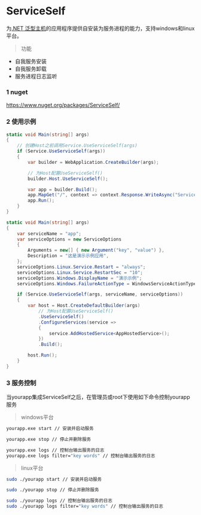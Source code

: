 # ServiceSelf
为[.NET 泛型主机](https://learn.microsoft.com/zh-cn/dotnet/core/extensions/generic-host)的应用程序提供自安装为服务进程的能力，支持windows和linux平台。

> 功能

* 自我服务安装
* 自我服务卸载
* 服务进程日志监听

### 1 nuget
https://www.nuget.org/packages/ServiceSelf/

### 2 使用示例
```csharp
static void Main(string[] args)
{
    // 创建Host之前调用Service.UseServiceSelf(args)
    if (Service.UseServiceSelf(args))
    {
        var builder = WebApplication.CreateBuilder(args);

        // 为Host配置UseServiceSelf()
        builder.Host.UseServiceSelf();

        var app = builder.Build();
        app.MapGet("/", context => context.Response.WriteAsync("ServiceSelf"));
        app.Run();
    }
}
```

```csharp
static void Main(string[] args)
{
    var serviceName = "app";
    var serviceOptions = new ServiceOptions
    {
        Arguments = new[] { new Argument("key", "value") },
        Description = "这是演示示例应用",
    };
    serviceOptions.Linux.Service.Restart = "always";
    serviceOptions.Linux.Service.RestartSec = "10";
    serviceOptions.Windows.DisplayName = "演示示例";
    serviceOptions.Windows.FailureActionType = WindowsServiceActionType.Restart;

    if (Service.UseServiceSelf(args, serviceName, serviceOptions))
    {
        var host = Host.CreateDefaultBuilder(args)
            // 为Host配置UseServiceSelf()
            .UseServiceSelf()
            .ConfigureServices(service =>
            {
                service.AddHostedService<AppHostedService>();
            })
            .Build();

        host.Run();
    }
}
```

### 3 服务控制
当yourapp集成ServiceSelf之后，在管理员或root下使用如下命令控制yourapp服务

> windows平台

```bat
yourapp.exe start // 安装并启动服务
```

```bat
yourapp.exe stop // 停止并删除服务
```

```bat
yourapp.exe logs // 控制台输出服务的日志
yourapp.exe logs filter="key words" // 控制台输出服务的日志
```

> linux平台

```bash
sudo ./yourapp start // 安装并启动服务
```

```bash
sudo ./yourapp stop // 停止并删除服务
```

```bash
sudo ./yourapp logs // 控制台输出服务的日志
sudo ./yourapp logs filter="key words" // 控制台输出服务的日志
```
